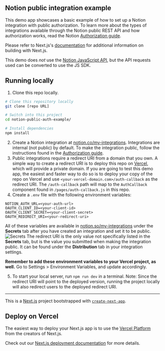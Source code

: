 ## Notion public integration example
This demo app showcases a basic example of how to set up a Notion integration with public authorization. To learn more about the types of integrations available through the Notion public REST API and how authorization works, read the Notion [Authorization guide](https://developers.notion.com/docs/authorization).

Please refer to Next.js's [documentation](https://nextjs.org/docs/getting-started) for additional information on building with Next.js.

This demo does _not_ use the <a href="https://github.com/makenotion/notion-sdk-js">Notion JavaScript API</a>, but the API requests used can be converted to use the JS SDK. 

## Running locally

1. Clone this repo locally.

```bash
# Clone this repository locally
git clone [repo URL]

# Switch into this project
cd notion-public-auth-example/

# Install dependencies
npm install
```

2. Create a Notion integration at [notion.co/my-integrations](notion.co/my-integrations). Integrations are internal (not public) by default. To make the integration public, follow the instructions found in the [Authorization guide](https://developers.notion.com/docs/authorization#how-to-make-an-integration-public).
3. Public integrations require a redirect URI from a domain that you own. A simple way to create a redirect URI is to deploy this repo on [Vercel](https://vercel.com/), which will provide a private domain. If you are going to test this demo app, the easiest and faster way to do so is to deploy your copy of the repo on Vercel and use `<your-vercel-domain.com>/auth-callback` as the redirect URI. The `/auth-callback` path will map to the `AuthCallback` component found in `/pages/auth-callback.js` in this repo.
4. Create a `.env` file with the following environment variables:

```
NOTION_AUTH_URL=<your-auth-url>
OAUTH_CLIENT_ID=<your-client-id>
OAUTH_CLIENT_SECRET=<your-client-secret>
OAUTH_REDIRECT_URI=<your-redirect-uri>
```

All of these variables are available in [notion.so/my-integrations](https://www.notion.so/my-integrations) under the **Secrets** tab after you have created an integration and set it to be public.
![Secrets](https://files.readme.io/a3fff5d-authorization_url.png)
The redirect URI is the only value not specifically listed in the **Secrets** tab, but is the value you submitted when making the integration public. It can be found under the **Distribution** tab in your integration settings.

**Remember to add these environment variables to your Vercel project, as well.** Go to Settings > Environment Variables, and update accordingly.

5. To start your local server, run `npm run dev` in a terminal. Note: Since the redirect URI will point to the deployed version, running the project locally will also redirect users to the deployed redirect URI.

---

This is a [Next.js](https://nextjs.org/) project bootstrapped with [`create-next-app`](https://github.com/vercel/next.js/tree/canary/packages/create-next-app).

## Deploy on Vercel

The easiest way to deploy your Next.js app is to use the [Vercel Platform](https://vercel.com/new?utm_medium=default-template&filter=next.js&utm_source=create-next-app&utm_campaign=create-next-app-readme) from the creators of Next.js.

Check out our [Next.js deployment documentation](https://nextjs.org/docs/deployment) for more details.
